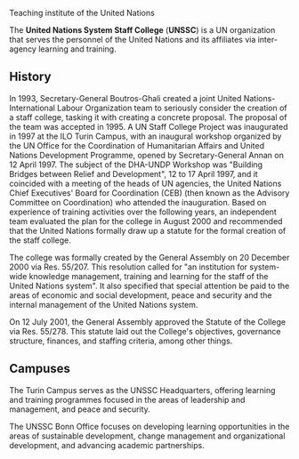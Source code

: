 Teaching institute of the United Nations

The **United Nations System Staff College** (**UNSSC**) is a UN organization
that serves the personnel of the United Nations and its affiliates via inter-
agency learning and training.

## History

In 1993, Secretary-General Boutros-Ghali created a joint United Nations-
International Labour Organization team to seriously consider the creation of a
staff college, tasking it with creating a concrete proposal. The proposal of
the team was accepted in 1995. A UN Staff College Project was inaugurated in
1997 at the ILO Turin Campus, with an inaugural workshop organized by the UN
Office for the Coordination of Humanitarian Affairs and United Nations
Development Programme, opened by Secretary-General Annan on 12 April 1997. The
subject of the DHA-UNDP Workshop was "Building Bridges between Relief and
Development", 12 to 17 April 1997, and it coincided with a meeting of the
heads of UN agencies, the United Nations Chief Executives' Board for
Coordination (CEB) (then known as the Advisory Committee on Coordination) who
attended the inauguration. Based on experience of training activities over the
following years, an independent team evaluated the plan for the college in
August 2000 and recommended that the United Nations formally draw up a statute
for the formal creation of the staff college.

The college was formally created by the General Assembly on 20 December 2000
via Res. 55/207. This resolution called for "an institution for system-wide
knowledge management, training and learning for the staff of the United
Nations system". It also specified that special attention be paid to the areas
of economic and social development, peace and security and the internal
management of the United Nations system.

On 12 July 2001, the General Assembly approved the Statute of the College via
Res. 55/278. This statute laid out the College's objectives, governance
structure, finances, and staffing criteria, among other things.

## Campuses

The Turin Campus serves as the UNSSC Headquarters, offering learning and
training programmes focused in the areas of leadership and management, and
peace and security.

The UNSSC Bonn Office focuses on developing learning opportunities in the
areas of sustainable development, change management and organizational
development, and advancing academic partnerships.